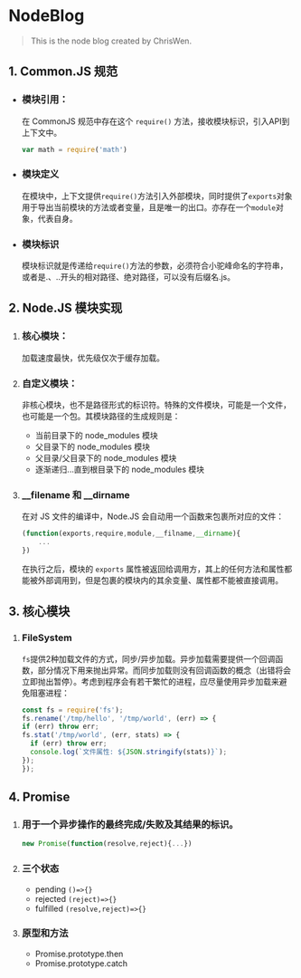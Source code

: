 # NodeBlog
> This is the node blog created by ChrisWen.

## 1. Common.JS 规范
+ ### 模块引用： 
  在 CommonJS 规范中存在这个 `require()` 方法，接收模块标识，引入API到上下文中。
  ```js
  var math = require('math')
  ```
+ ### 模块定义
  在模块中，上下文提供`require()`方法引入外部模块，同时提供了`exports`对象用于导出当前模块的方法或者变量，且是唯一的出口。亦存在一个`module`对象，代表自身。

+ ### 模块标识
  模块标识就是传递给`require()`方法的参数，必须符合小驼峰命名的字符串，或者是.、..开头的相对路径、绝对路径，可以没有后缀名.js。

## 2. Node.JS 模块实现
1. ### 核心模块：
   加载速度最快，优先级仅次于缓存加载。
2. ### 自定义模块：
   非核心模块，也不是路径形式的标识符。特殊的文件模块，可能是一个文件，也可能是一个包。其模块路径的生成规则是：
   + 当前目录下的 node_modules 模块
   + 父目录下的 node_modules 模块
   + 父目录/父目录下的 node_modules 模块
   + 逐渐递归...直到根目录下的 node_modules 模块
3. ### __filename 和 __dirname
   在对 JS 文件的编译中，Node.JS 会自动用一个函数来包裹所对应的文件：

   ```js
   (function(exports,require,module,__filname,__dirname){
       ...
   })
   ```
   在执行之后，模块的 `exports` 属性被返回给调用方，其上的任何方法和属性都能被外部调用到，但是包裹的模块内的其余变量、属性都不能被直接调用。

## 3. 核心模块
1. ### FileSystem
   `fs`提供2种加载文件的方式，同步/异步加载。异步加载需要提供一个回调函数，部分情况下用来抛出异常。而同步加载则没有回调函数的概念（出错将会立即抛出暂停）。考虑到程序会有若干繁忙的进程，应尽量使用异步加载来避免阻塞进程：
   ```js
   const fs = require('fs');
   fs.rename('/tmp/hello', '/tmp/world', (err) => {
   if (err) throw err;
   fs.stat('/tmp/world', (err, stats) => {
     if (err) throw err;
     console.log(`文件属性: ${JSON.stringify(stats)}`);
   });
   });
   ```
## 4. Promise
1. ### 用于一个异步操作的最终完成/失败及其结果的标识。
   ```js
   new Promise(function(resolve,reject){...})
   ```
2. ### 三个状态
   - pending `()=>{}`
   - rejected `(reject)=>{}`
   - fulfilled `(resolve,reject)=>{}`

3. ### 原型和方法
   - Promise.prototype.then
   - Promise.prototype.catch

